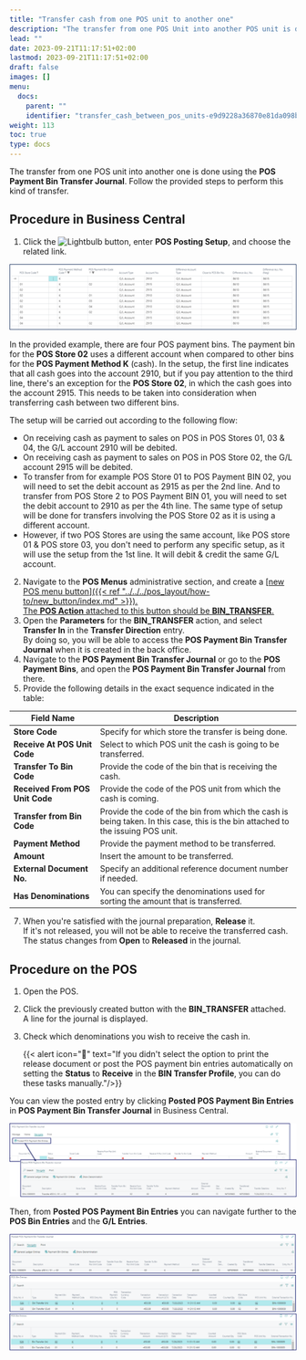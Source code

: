 ```yaml
---
title: "Transfer cash from one POS unit to another one"
description: "The transfer from one POS Unit into another POS unit is done using the POS Payment Bin Transfer Journal."
lead: ""
date: 2023-09-21T11:17:51+02:00
lastmod: 2023-09-21T11:17:51+02:00
draft: false
images: []
menu:
  docs:
    parent: ""
    identifier: "transfer_cash_between_pos_units-e9d9228a36870e81da098b042e33458b"
weight: 113
toc: true
type: docs
---
```


The transfer from one POS unit into another one is done using the **POS Payment Bin Transfer Journal**. Follow the provided steps to perform this kind of transfer.

## Procedure in Business Central

1. Click the ![Lightbulb](Lightbulb_icon.PNG) button, enter **POS Posting Setup**, and choose the related link. 

  ![pos_payment_bin_example](Images/pos_payment_bin_example.png)

  In the provided example, there are four POS payment bins. The payment bin for the **POS Store 02** uses a different account when compared to other bins for the **POS Payment Method K** (cash). In the setup, the first line indicates that all cash goes into the account 2910, but if you pay attention to the third line, there's an exception for the **POS Store 02**, in which the cash goes into the account 2915. This needs to be taken into consideration when transferring cash between two different bins. 

  The setup will be carried out according to the following flow:

  - On receiving cash as payment to sales on POS in POS Stores 01, 03 & 04, the G/L account 2910 will be debited.
  - On receiving cash as payment to sales on POS in POS Store 02, the G/L account 2915 will be debited.
  - To transfer from for example POS Store 01 to POS Payment BIN 02, you will need to set the debit account as 2915 as per the 2nd line. And to transfer from POS Store 2 to POS Payment BIN 01, you will need to set the debit account to 2910 as per the 4th line. The same type of setup will be done for transfers involving the POS Store 02 as it is using a different account.
  - However, if two POS Stores are using the same account, like POS store 01 & POS store 03, you don't need to perform any specific setup, as it will use the setup from the 1st line. It will debit & credit the same G/L account. 

2. Navigate to the **POS Menus** administrative section, and create a [<ins>new POS menu button<ins>]({{< ref "../../../pos_layout/how-to/new_button/index.md" >}}).      
   The **POS Action** attached to this button should be **BIN_TRANSFER**.
4. Open the **Parameters** for the **BIN_TRANSFER** action, and select **Transfer In** in the **Transfer Direction** entry.     
   By doing so, you will be able to access the **POS Payment Bin Transfer Journal** when it is created in the back office. 
5. Navigate to the **POS Payment Bin Transfer Journal** or go to the **POS Payment Bins**, and open the **POS Payment Bin Transfer Journal** from there. 
6. Provide the following details in the exact sequence indicated in the table: 

| Field Name      | Description |
| ----------- | ----------- |
| **Store Code** | Specify for which store the transfer is being done. |
| **Receive At POS Unit Code** | Select to which POS unit the cash is going to be transferred. | 
| **Transfer To Bin Code** | Provide the code of the bin that is receiving the cash. |
| **Received From POS Unit Code** | Provide the code of the POS unit from which the cash is coming. |
| **Transfer from Bin Code** | Provide the code of the bin from which the cash is being taken. In this case, this is the bin attached to the issuing POS unit. |
| **Payment Method** | Provide the payment method to be transferred. |
| **Amount** | Insert the amount to be transferred. |
| **External Document No.** | Specify an additional reference document number if needed. |
| **Has Denominations** | You can specify the denominations used for sorting the amount that is transferred. | 

7. When you're satisfied with the journal preparation, **Release** it.      
   If it's not released, you will not be able to receive the transferred cash.       
   The status changes from **Open** to **Released** in the journal.

## Procedure on the POS

1. Open the POS. 
2. Click the previously created button with the **BIN_TRANSFER** attached.    
   A line for the journal is displayed.
3. Check which denominations you wish to receive the cash in. 

     {{< alert icon="📝" text="If you didn't select the option to print the release document or post the POS payment bin entries automatically on setting the <b>Status</b> to <b>Receive</b> in the <b>BIN Transfer Profile</b>, you can do these tasks manually."/>}}

You can view the posted entry by clicking **Posted POS Payment Bin Entries** in **POS Payment Bin Transfer Journal** in Business Central.

![pos_to_pos_transfer1](Images/pos_to_pos_transfer1.png)

Then, from **Posted POS Payment Bin Entries** you can navigate further to the **POS Bin Entries** and the **G/L Entries**.

![pos_to_pos_transfer2](Images/pos_to_pos_transfer2.png)